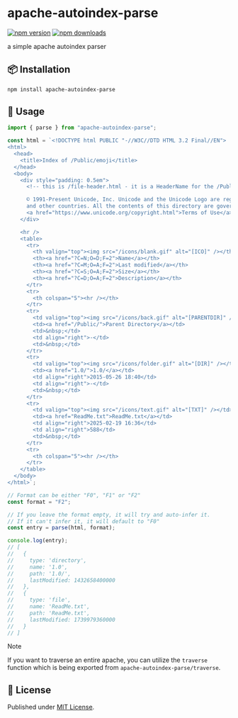 # apache-autoindex-parse

[![npm version][npm-version-src]][npm-version-href]
[![npm downloads][npm-downloads-src]][npm-downloads-href]

a simple apache autoindex parser

## 📦 Installation

```bash
npm install apache-autoindex-parse
```

## 🚀 Usage

```ts
import { parse } from "apache-autoindex-parse";

const html = `<!DOCTYPE html PUBLIC "-//W3C//DTD HTML 3.2 Final//EN">
<html>
  <head>
    <title>Index of /Public/emoji</title>
  </head>
  <body>
    <div style="padding: 0.5em">
      <!-- this is /file-header.html - it is a HeaderName for the /Public and other dirs -->

      © 1991-Present Unicode, Inc. Unicode and the Unicode Logo are registered trademarks of Unicode, Inc. in the U.S.
      and other countries. All the contents of this directory are governed by the
      <a href="https://www.unicode.org/copyright.html">Terms of Use</a>.
    </div>

    <hr />
    <table>
      <tr>
        <th valign="top"><img src="/icons/blank.gif" alt="[ICO]" /></th>
        <th><a href="?C=N;O=D;F=2">Name</a></th>
        <th><a href="?C=M;O=A;F=2">Last modified</a></th>
        <th><a href="?C=S;O=A;F=2">Size</a></th>
        <th><a href="?C=D;O=A;F=2">Description</a></th>
      </tr>
      <tr>
        <th colspan="5"><hr /></th>
      </tr>
      <tr>
        <td valign="top"><img src="/icons/back.gif" alt="[PARENTDIR]" /></td>
        <td><a href="/Public/">Parent Directory</a></td>
        <td>&nbsp;</td>
        <td align="right">-</td>
        <td>&nbsp;</td>
      </tr>
      <tr>
        <td valign="top"><img src="/icons/folder.gif" alt="[DIR]" /></td>
        <td><a href="1.0/">1.0/</a></td>
        <td align="right">2015-05-26 18:40</td>
        <td align="right">-</td>
        <td>&nbsp;</td>
      </tr>
      <tr>
        <td valign="top"><img src="/icons/text.gif" alt="[TXT]" /></td>
        <td><a href="ReadMe.txt">ReadMe.txt</a></td>
        <td align="right">2025-02-19 16:36</td>
        <td align="right">588</td>
        <td>&nbsp;</td>
      </tr>
      <tr>
        <th colspan="5"><hr /></th>
      </tr>
    </table>
  </body>
</html>`;

// Format can be either "F0", "F1" or "F2"
const format = "F2";

// If you leave the format empty, it will try and auto-infer it.
// If it can't infer it, it will default to "F0"
const entry = parse(html, format);

console.log(entry);
// [
//   {
//     type: 'directory',
//     name: '1.0',
//     path: '1.0/',
//     lastModified: 1432658400000
//   },
//   {
//     type: 'file',
//     name: 'ReadMe.txt',
//     path: 'ReadMe.txt',
//     lastModified: 1739979360000
//   }
// ]
```

> [!NOTE]
> If you want to traverse an entire apache, you can utilize the `traverse` function which is being exported from `apache-autoindex-parse/traverse`.

## 📄 License

Published under [MIT License](./LICENSE).

<!-- Badges -->

[npm-version-src]: https://img.shields.io/npm/v/apache-autoindex-parse?style=flat&colorA=18181B&colorB=4169E1
[npm-version-href]: https://npmjs.com/package/apache-autoindex-parse
[npm-downloads-src]: https://img.shields.io/npm/dm/apache-autoindex-parse?style=flat&colorA=18181B&colorB=4169E1
[npm-downloads-href]: https://npmjs.com/package/apache-autoindex-parse
